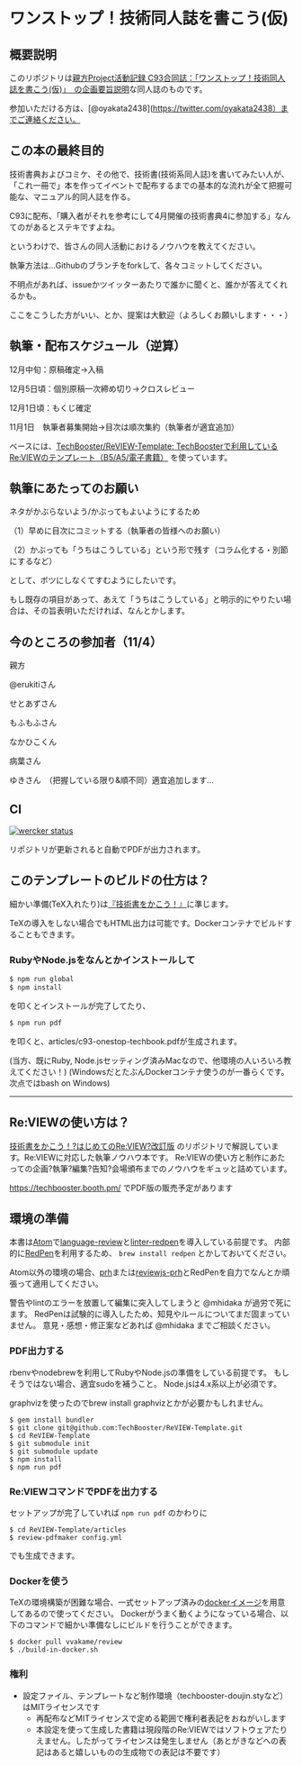 # ワンストップ！技術同人誌を書こう(仮)

## 概要説明
このリポジトリは[親方Project活動記録 C93合同誌：「ワンストップ！技術同人誌を書こう\(仮\)」　の企画要旨説明](http://oyakata2.blog104.fc2.com/blog-entry-13.html)な同人誌のものです。

参加いただける方は、[@oyakata2438](https://twitter.com/oyakata2438）までご連絡ください。

## この本の最終目的
技術書典およびコミケ、その他で、技術書(技術系同人誌)を書いてみたい人が、「これ一冊で」本を作ってイベントで配布するまでの基本的な流れが全て把握可能な、マニュアル的同人誌を作る。

C93に配布、「購入者がそれを参考にして4月開催の技術書典4に参加する」なんてのがあるとステキですよね。

というわけで、皆さんの同人活動におけるノウハウを教えてください。

執筆方法は…Githubのブランチをforkして、各々コミットしてください。

不明点があれば、issueかツイッターあたりで誰かに聞くと、誰かが答えてくれるかも。

ここをこうした方がいい、とか、提案は大歓迎（よろしくお願いします・・・）

## 執筆・配布スケジュール（逆算）
12月中旬：原稿確定→入稿

12月5日頃：個別原稿一次締め切り→クロスレビュー

12月1日頃：もくじ確定

11月1日　執筆者募集開始→目次は順次集約（執筆者が適宜追加）

ベースには、[TechBooster/ReVIEW\-Template: TechBoosterで利用しているRe:VIEWのテンプレート（B5/A5/電子書籍）](https://github.com/TechBooster/ReVIEW-Template) を使っています。


## 執筆にあたってのお願い
ネタがかぶらないよう/かぶってもよいようにするため

（1）早めに目次にコミットする（執筆者の皆様へのお願い）

（2）かぶっても「うちはこうしている」という形で残す（コラム化する・別節にするなど）

として、ボツにしなくてすむようにしたいです。

もし既存の項目があって、あえて「うちはこうしている」と明示的にやりたい場合は、その旨表明いただければ、なんとかします。

## 今のところの参加者（11/4）

親方

@erukitiさん

せとあずさん

もふもふさん

なかひこくん

病葉さん

ゆきさん　（把握している限り&順不同）適宜追加します…

## CI

[![wercker status](https://app.wercker.com/status/7193689c89e58981853142a1e3d685b1/s/master "wercker status")](https://app.wercker.com/project/byKey/7193689c89e58981853142a1e3d685b1)

リポジトリが更新されると自動でPDFが出力されます。

## このテンプレートのビルドの仕方は？

細かい準備(TeX入れたり)は[『技術書をかこう！』](https://github.com/TechBooster/C89-FirstStepReVIEW-v2)に準じます。

TeXの導入をしない場合でもHTML出力は可能です。Dockerコンテナでビルドすることもできます。

### RubyやNode.jsをなんとかインストールして

```sh
$ npm run global
$ npm install
```

を叩くとインストールが完了してたり、

```sh
$ npm run pdf
```

を叩くと、articles/c93-onestop-techbook.pdfが生成されます。

(当方、既にRuby, Node.jsセッティング済みMacなので、他環境の人いろいろ教えてください！)
(WindowsだとたぶんDockerコンテナ使うのが一番らくです。次点ではbash on Windows)

-----

## Re:VIEWの使い方は？

[技術書をかこう！?はじめてのRe:VIEW?改訂版](https://github.com/TechBooster/C89-FirstStepReVIEW-v2)
のリポジトリで解説しています。Re:VIEWに対応した執筆ノウハウ本です。
Re:VIEWの使い方と制作にあたっての企画?執筆?編集?告知?会場頒布までのノウハウをギュッと詰めています。

https://techbooster.booth.pm/ でPDF版の販売予定があります

## 環境の準備

本書は[Atom](https://atom.io/)で[language-review](https://atom.io/packages/language-review)と[linter-redpen](https://atom.io/packages/linter-redpen)を導入している前提です。
内部的に[RedPen](http://redpen.cc/)を利用するため、 `brew install redpen` とかしておいてください。

Atom以外の環境の場合、[prh](https://github.com/vvakame/prh)または[reviewjs-prh](https://github.com/vvakame/reviewjs-prh)とRedPenを自力でなんとか頑張って適用してください。

警告やlintのエラーを放置して編集に突入してしまうと @mhidaka が過労で死にます。
RedPenは試験的に導入したため、知見やルールについてまだ固まっていません。
意見・感想・修正案などあれば @mhidaka までご相談ください。

### PDF出力する

rbenvやnodebrewを利用してRubyやNode.jsの準備をしている前提です。
もしそうではない場合、適宜sudoを補うこと。
Node.jsは4.x系以上が必須です。

graphvizを使ったのでbrew install graphvizとかが必要かもしれません。

```
$ gem install bundler
$ git clone git@github.com:TechBooster/ReVIEW-Template.git
$ cd ReVIEW-Template
$ git submodule init
$ git submodule update
$ npm install
$ npm run pdf
```

### Re:VIEWコマンドでPDFを出力する

セットアップが完了していれば `npm run pdf` のかわりに
```
$ cd ReVIEW-Template/articles
$ review-pdfmaker config.yml
```

でも生成できます。

### Dockerを使う

TeXの環境構築が困難な場合、一式セットアップ済みの[dockerイメージ](https://registry.hub.docker.com/u/vvakame/review/)を用意してあるので使ってください。
Dockerがうまく動くようになっている場合、以下のコマンドで細かい準備なしにビルドを行うことができます。

```
$ docker pull vvakame/review
$ ./build-in-docker.sh
```

### 権利

 * 設定ファイル、テンプレートなど制作環境（techbooster-doujin.styなど）はMITライセンスです
   * 再配布などMITライセンスで定める範囲で権利者表記をおねがいします
   * 本設定を使って生成した書籍は現段階のRe:VIEWではソフトウェアたりえません。したがってライセンスは発生しません（あとがきなどへの表記はあると嬉しいものの生成物での表記は不要です）
